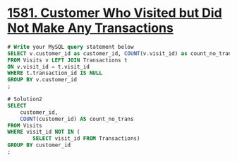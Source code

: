 # [1581. Customer Who Visited but Did Not Make Any Transactions](https://leetcode.com/problems/customer-who-visited-but-did-not-make-any-transactions)

```sql
# Write your MySQL query statement below
SELECT v.customer_id as customer_id, COUNT(v.visit_id) as count_no_trans
FROM Visits v LEFT JOIN Transactions t
ON v.visit_id = t.visit_id
WHERE t.transaction_id IS NULL
GROUP BY v.customer_id
;

# Solution2
SELECT 
	customer_id, 
	COUNT(customer_id) AS count_no_trans
FROM Visits
WHERE visit_id NOT IN (
		SELECT visit_id FROM Transactions)  
GROUP BY customer_id
;
```
